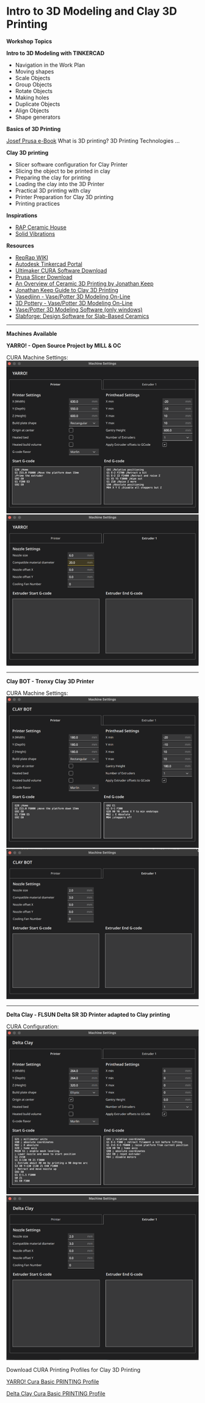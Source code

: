 # Intro to 3D Modeling and Clay 3D Printing

**Workshop Topics**

**Intro to 3D Modeling with TINKERCAD**
* Navigation in the Work Plan
* Moving shapes
* Scale Objects
* Group Objects
* Rotate Objects
* Making holes
* Duplicate Objects
* Align Objects
* Shape generators

**Basics of 3D Printing**

[Josef Prusa e-Book](https://mill.pt/share/basics-of-3D-printing.pdf)
What is 3D printing?
3D Printing Technologies
...

**Clay 3D printing**
* Slicer software configuration for Clay Printer
* Slicing the object to be printed in clay
* Preparing the clay for printing
* Loading the clay into the 3D Printer
* Practical 3D printing with clay
* Printer Preparation for Clay 3D printing
* Printing practices

**Inspirations**

* [RAP Ceramic House](https://studiorap.nl/Ceramic-House)
* [Solid Vibrations](https://www.youtube.com/embed/1JjaqKUUMMw)

**Resources**
* [RepRap WIKI](https://reprap.org/wiki/RepRap)
* [Autodesk Tinkercad Portal](https://www.tinkercad.com/)
* [Ultimaker CURA Software Download](https://ultimaker.com/software/ultimaker-cura/)
* [Prusa Slicer Download](https://www.prusa3d.com/page/prusaslicer_424/)
* [An Overview of Ceramic 3D Printing by Jonathan Keep](https://www.youtube.com/embed/Z72X9SqDJ_s)
* [Jonathan Keep Guide to Clay 3D Printing](https://mill.pt/share/JKeep-Guide_to_Clay_3D_Printing_-_2020.pdf)
* [Vasedjinn - Vase/Potter 3D Modeling On-Line](https://www.vasedjinn.com/)
* [3D Pottery - Vase/Potter 3D Modeling On-Line](http://www.3dpottery.eu/)
* [Vase/Potter 3D Modeling Software (only windows)](https://potterdraw.sourceforge.io/download.html)
* [Slabforge: Design Software for Slab-Based Ceramics](https://handandmachine.org/index.php/2021/10/15/slabforge/)


---

**Machines Available**

**YARRO! - Open Source Project by MILL & OC**

CURA Machine Settings:
![yarro_cfg_1](https://github.com/lxmill/Intro-to-3D-Modeling-and-Clay-3D-Printing/blob/main/img/yarro1.png?raw=true)
![yarro_cfg_2](https://github.com/lxmill/Intro-to-3D-Modeling-and-Clay-3D-Printing/blob/main/img/yarro2.png?raw=true)

---
**Clay BOT - Tronxy Clay 3D Printer** 

CURA Machine Settings:
![yarro_cfg_1](https://github.com/lxmill/Intro-to-3D-Modeling-and-Clay-3D-Printing/blob/main/img/claybot1.png?raw=true)
![yarro_cfg_2](https://github.com/lxmill/Intro-to-3D-Modeling-and-Clay-3D-Printing/blob/main/img/claybot2.png?raw=true)

---
**Delta Clay - FLSUN Delta SR 3D Printer adapted to Clay printing**

CURA Configuration:
![yarro_cfg_1](https://github.com/lxmill/Intro-to-3D-Modeling-and-Clay-3D-Printing/blob/main/img/deltaclay1.png?raw=true)
![yarro_cfg_2](https://github.com/lxmill/Intro-to-3D-Modeling-and-Clay-3D-Printing/blob/main/img/deltaclay2.png?raw=true)

Download CURA Printing Profiles for Clay 3D Printing

[YARRO! Cura Basic PRINTING Profile](https://mill.pt/share/YARRO_Cura.zip)

[Delta Clay Cura Basic PRINTING Profile](https://)




















